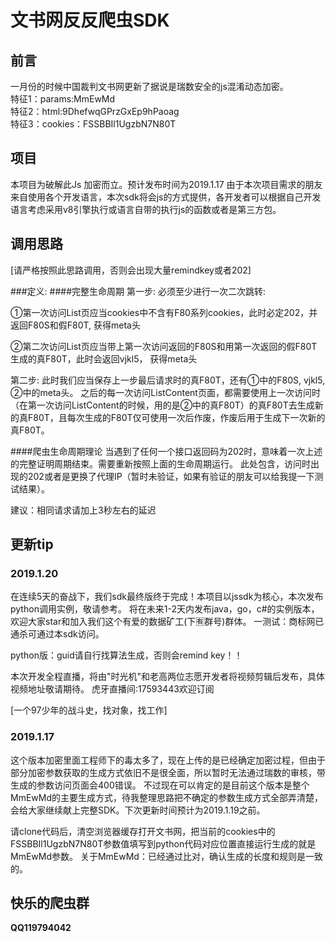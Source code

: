 # 文书网反反爬虫SDK
## 前言
一月份的时候中国裁判文书网更新了据说是瑞数安全的js混淆动态加密。 <br>
特征1：params:MmEwMd <br>
特征2：html:9DhefwqGPrzGxEp9hPaoag <br>
特征3：cookies：FSSBBIl1UgzbN7N80T

## 项目
本项目为破解此Js 加密而立。预计发布时间为2019.1.17
由于本次项目需求的朋友来自使用各个开发语言，本次sdk将会js的方式提供，各开发者可以根据自己开发语言考虑采用v8引擎执行或语言自带的执行js的函数或者是第三方包。

## 调用思路
[请严格按照此思路调用，否则会出现大量remindkey或者202]

###定义:
####完整生命周期
第一步:
必须至少进行一次二次跳转:

①第一次访问List页应当cookies中不含有F80系列cookies，此时必定202，并返回F80S和假F80T, 获得meta头

②第二次访问List页应当带上第一次访问返回的F80S和用第一次返回的假F80T生成的真F80T，此时会返回vjkl5， 获得meta头

第二步:
此时我们应当保存上一步最后请求时的真F80T，还有①中的F80S, vjkl5, ②中的meta头。
之后的每一次访问ListContent页面，都需要使用上一次访问时（在第一次访问ListContent的时候，用的是②中的真F80T）的真F80T去生成新的真F80T，且每次生成的F80T仅可使用一次后作废，作废后用于生成下一次新的真F80T。

####爬虫生命周期理论
当遇到了任何一个接口返回码为202时，意味着一次上述的完整证明周期结束。需要重新按照上面的生命周期运行。
此处包含，访问时出现的202或者是更换了代理IP（暂时未验证，如果有验证的朋友可以给我提一下测试结果）。


建议：相同请求请加上3秒左右的延迟





## 更新tip

### 2019.1.20
在连续5天的奋战下，我们sdk最终版终于完成！本项目以jssdk为核心，本次发布python调用实例，敬请参考。
将在未来1-2天内发布java，go，c#的实例版本，欢迎大家star和加入我们这个有爱的数据矿工(下🈶群号)群体。
一测试：商标网已通杀可通过本sdk访问。

python版：guid请自行找算法生成，否则会remind key！！

本次开发全程直播，将由"时光机"和老高两位志愿开发者将视频剪辑后发布，具体视频地址敬请期待。
虎牙直播间:17593443欢迎订阅

[一个97少年的战斗史，找对象，找工作]

### 2019.1.17
这个版本加密里面工程师下的毒太多了，现在上传的是已经确定加密过程，但由于部分加密参数获取的生成方式依旧不是很全面，所以暂时无法通过瑞数的审核，带生成的参数访问页面会400错误。
不过现在可以肯定的是目前这个版本是整个MmEwMd的主要生成方式，待我整理思路把不确定的参数生成方式全部弄清楚，会给大家继续献上完整SDK。下次更新时间预计为2019.1.19之前。

请clone代码后，清空浏览器缓存打开文书网，把当前的cookies中的FSSBBIl1UgzbN7N80T参数值填写到python代码对应位置直接运行生成的就是MmEwMd参数。
关于MmEwMd：已经通过比对，确认生成的长度和规则是一致的。



## 快乐的爬虫群
**QQ119794042**